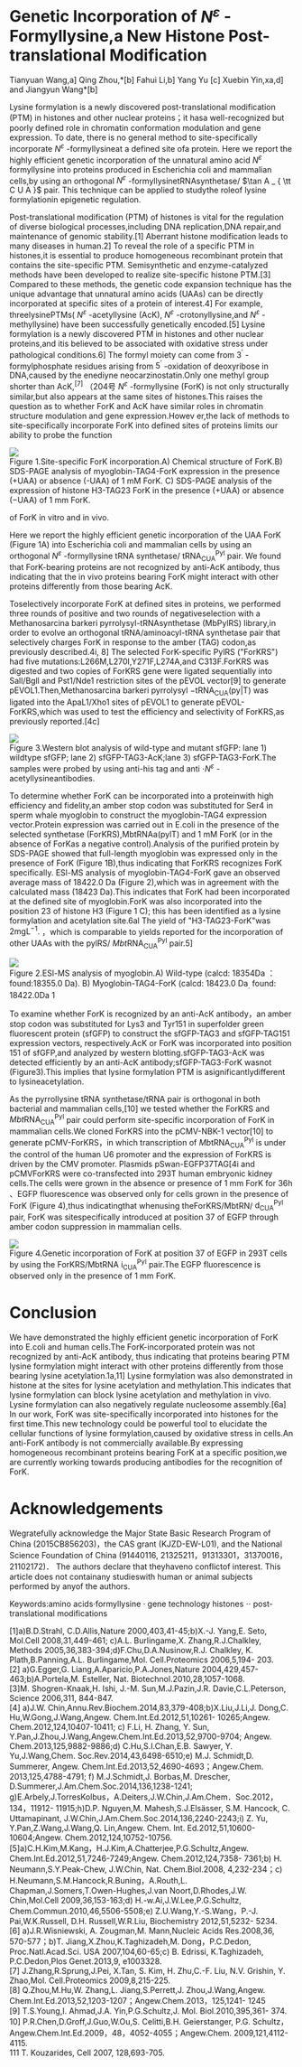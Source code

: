 # Genetic Incorporation of $N ^ { \varepsilon }$ -Formyllysine,a New Histone Post-translational Modification

Tianyuan Wang,a] Qing Zhou,\*[b] Fahui Li,b] Yang $\mathsf { Y u }$ [c] Xuebin Yin,xa,d] and Jiangyun Wang\*[b]

Lysine formylation is a newly discovered post-translational modification (PTM) in histones and other nuclear proteins；it hasa well-recognized but poorly defined role in chromatin conformation modulation and gene expression. To date, there is no general method to site-specifically incorporate $N ^ { \varepsilon }$ -formyllysineat a defined site ofa protein. Here we report the highly efficient genetic incorporation of the unnatural amino acid $N ^ { \varepsilon }$ formyllysine into proteins produced in Escherichia coli and mammalian cells,by using an orthogonal $N ^ { \varepsilon }$ -formyllysinetRNAsynthetase/ $\tan A _ { \tt C U A }$ pair. This technique can be applied to studythe roleof lysine formylationin epigenetic regulation.

Post-translational modification (PTM) of histones is vital for the regulation of diverse biological processes,including DNA replication,DNA repair,and maintenance of genomic stability.[1] Aberrant histone modification leads to many diseases in human.2] To reveal the role of a specific PTM in histones,it is essential to produce homogeneous recombinant protein that contains the site-specific PTM. Semisynthetic and enzyme-catalyzed methods have been developed to realize site-specific histone PTM.[3] Compared to these methods, the genetic code expansion technique has the unique advantage that unnatural amino acids (UAAs) can be directly incorporated at specific sites of a protein of interest.4] For example, threelysinePTMs( $N ^ { \varepsilon }$ -acetyllysine (AcK), $N ^ { \varepsilon }$ -crotonyllysine,and $N ^ { \varepsilon }$ -methyllysine) have been successfully genetically encoded.[5] Lysine formylation is a newly discovered PTM in histones and other nuclear proteins,and itis believed to be associated with oxidative stress under pathological conditions.6] The formyl moiety can come from $3 ^ { \prime }$ -formylphosphate residues arising from $5 ^ { \prime }$ -oxidation of deoxyribose in DNA,caused by the enediyne neocarzinostatin.Only one methyl group shorter than $\mathsf { A c K } , ^ { [ 7 ] }$ （204号 $N ^ { \varepsilon }$ -formyllysine (ForK) is not only structurally similar,but also appears at the same sites of histones.This raises the question as to whether ForK and AcK have similar roles in chromatin structure modulation and gene expression.Howev er,the lack of methods to site-specifically incorporate ForK into defined sites of proteins limits our ability to probe the function

![](images/a9328f8bf28c99c647d8c1934b300628b114b06512fdbc668cc06f230beb8d47.jpg)  
Figure 1.Site-specific ForK incorporation.A) Chemical structure of ForK.B) SDS-PAGE analysis of myoglobin-TAG4-ForK expression in the presence $( + \mathsf { U A A } )$ or absence (-UAA) of 1 mM ForK. C) SDS-PAGE analysis of the expression of histone H3-TAG23 ForK in the presence $( + \mathsf { U A A } )$ or absence $( - \mathsf { U A A } )$ of $1 \mathrm { \ m m }$ ForK.

of ForK in vitro and in vivo.

Here we report the highly efficient genetic incorporation of the UAA ForK (Figure 1A) into Escherichia coli and mammalian cells by using an orthogonal $N ^ { \varepsilon }$ -formyllysine tRNA synthetase/ $\mathsf { t R N A } _ { \mathsf { C U A } } ^ { \mathsf { P y l } }$ pair. We found that ForK-bearing proteins are not recognized by anti-AcK antibody, thus indicating that the in vivo proteins bearing ForK might interact with other proteins differently from those bearing AcK.

Toselectively incorporate ForK at defined sites in proteins, we performed three rounds of positive and two rounds of negativeselection with a Methanosarcina barkeri pyrrolysyl-tRNAsynthetase (MbPylRS) library,in order to evolve an orthogonal tRNA/aminoacyl-tRNA synthetase pair that selectively charges ForK in response to the amber (TAG) codon,as previously described.4i, 8] The selected ForK-specific PylRS ("ForKRS") had five mutations:L266M,L270I,Y271F,L274A,and C313F.ForKRS was digested and two copies of ForKRS gene were ligated sequentially into Sall/Bgll and Pst1/Nde1 restriction sites of the pEVOL vector[9] to generate pEVOL1.Then,Methanosarcina barkeri pyrrolysyl $\mathsf { - t R N A _ { C U A } ( p y | T ) }$ was ligated into the ApaL1/Xho1 sites of pEVOL1 to generate pEVOL-ForKRS,which was used to test the efficiency and selectivity of ForKRS,as previously reported.[4c]

![](images/ec7d7b0ae8354f59046dd8578c22ca004506aed18e5bf301bf1a002937c53097.jpg)  
Figure 3.Western blot analysis of wild-type and mutant sfGFP: lane 1) wildtype sfGFP; lane 2) sfGFP-TAG3-AcK;lane 3) sfGFP-TAG3-ForK.The samples were probed by using anti-his tag and anti $\cdot N ^ { \varepsilon }$ -acetyllysineantibodies.

To determine whether ForK can be incorporated into a proteinwith high efficiency and fidelity,an amber stop codon was substituted for Ser4 in sperm whale myoglobin to construct the myoglobin-TAG4 expression vector.Protein expression was carried out in E.coli in the presence of the selected synthetase (ForKRS),MbtRNAa(pylT) and 1 mM ForK (or in the absence of ForKas a negative control).Analysis of the purified protein by SDS-PAGE showed that full-length myoglobin was expressed only in the presence of ForK (Figure 1B),thus indicating that ForKRS recognizes ForK specifically. ESl-MS analysis of myoglobin-TAG4-ForK gave an observed average mass of 18422.0 Da (Figure 2),which was in agreement with the calculated mass (18423 Da).This indicates that ForK had been incorporated at the defined site of myoglobin.ForK was also incorporated into the position 23 of histone H3 (Figure 1 C); this has been identified as a lysine formylation and acetylation site.6al The yield of "H3-TAG23-ForK"was $2 \mathsf { m } \mathsf { g } \mathsf { L } ^ { - 1 } .$ ，which is comparable to yields reported for the incorporation of other UAAs with the pylRS/ $M b t \mathsf { R N A } _ { \mathsf { C U A } } ^ { \mathsf { P y l } }$ pair.5]

![](images/7dea62bd3a5844d566ce1cde69ddc453f640f0e29c38cc3eba5ffa3a9bea233a.jpg)  
Figure 2.ESl-MS analysis of myoglobin.A) Wild-type (calcd: $1 8 3 5 4 \mathrm { D a }$ ： found:18355.0 Da). B) Myoglobin-TAG4-ForK (calcd: $1 8 4 2 3 . 0 ~ \mathsf { D a } _ { . }$ found: $1 8 4 2 2 . 0 \mathsf { D a }$ 1

To examine whether ForK is recognized by an anti-AcK antibody，an amber stop codon was substituted for Lys3 and Tyr151 in superfolder green fluorescent protein (sfGFP) to construct the sfGFP-TAG3 and sfGFP-TAG151 expression vectors, respectively.AcK or ForK was incorporated into position 151 of sfGFP,and analyzed by western blotting.sfGFP-TAG3-AcK was detected efficiently by an anti-AcK antibody;sfGFP-TAG3-ForK wasnot (Figure3).This implies that lysine formylation PTM is asignificantlydifferent to lysineacetylation.

As the pyrrollysine tRNA synthetase/tRNA pair is orthogonal in both bacterial and mammalian cells,[10] we tested whether the ForKRS and $M b t \mathsf { R N A } _ { \mathsf { C U A } } ^ { \mathsf { P y l } }$ pair could perform site-specific incorporation of ForK in mammalian cells.We cloned ForKRS into the pCMV-NBK-1 vector[10] to generate pCMV-ForKRS，in which transcription of $M b { \mathrm { t R N } } { \mathsf { A } } _ { { \mathrm { C U A } } } ^ { \mathsf { P y l } }$ is under the control of the human U6 promoter and the expression of ForKRS is driven by the CMV promoter. Plasmids pSwan-EGFP37TAG[4i and pCMVForKRS were co-transfected into 293T human embryonic kidney cells.The cells were grown in the absence or presence of $1 \mathrm { \ m m }$ ForK for $3 6 \mathsf { h }$ 、EGFP fluorescence was observed only for cells grown in the presence of ForK (Figure 4),thus indicatingthat whenusing theForKRS/MbtRN/ $\mathsf { d } _ { \mathsf { C U A } } ^ { \mathsf { P y l } }$ pair, ForK was sitespecifically introduced at position 37 of EGFP through amber codon suppression in mammalian cells.

![](images/e6c7909e9faec78bc51f2836b2a8250d5e1abcfa3b296d5ea5da3881ebaab4d7.jpg)  
Figure 4.Genetic incorporation of ForK at position 37 of EGFP in 293T cells by using the ForKRS/MbtRNA $\mathsf { i } _ { \mathsf { C U A } } ^ { \mathsf { P y l } }$ pair.The EGFP fluorescence is observed only in the presence of 1 mm ForK.

# Conclusion

We have demonstrated the highly efficient genetic incorporation of ForK into E.coli and human cells.The ForK-incorporated protein was not recognized by anti-AcK antibody, thus indicating that proteins bearing PTM lysine formylation might interact with other proteins differently from those bearing lysine acetylation.1a,11] Lysine formylation was also demonstrated in histone at the sites for lysine acetylation and methylation.This indicates that lysine formylation can block lysine acetylation and methylation in vivo. Lysine formylation can also negatively regulate nucleosome assembly.[6a] In our work, ForK was site-specifically incorporated into histones for the first time.This new technology could be powerful tool to elucidate the cellular functions of lysine formylation,caused by oxidative stress in cells.An anti-ForK antibody is not commercially available.By expressing homogeneous recombinant proteins bearing ForK at a specific position,we are currently working towards producing antibodies for the recognition of ForK.

# Acknowledgements

Wegratefully acknowledge the Major State Basic Research Program of China (2015CB856203)，the CAS grant (KJZD-EW-L01), and the National Science Foundation of China (91440116, 21325211，91313301，31370016，21102172)． The authors declare that theyhaveno conflictof interest. This article does not containany studieswith human or animal subjects performed by anyof the authors.

Keywords:amino acids·formyllysine · gene technology histones $\cdot \cdot$ post-translational modifications

[1]a)B.D.Strahl, C.D.Allis,Nature 2000,403,41-45;b)X.-J. Yang,E. Seto, Mol.Cell 2008,31,449-461; c)A.L. Burlingame,X. Zhang,R.J.Chalkley, Methods 2005,36,383-394;d)F.Chu,D.A.Nusinow,R.J. Chalkley, K. Plath,B.Panning,A.L. Burlingame,Mol. Cell.Proteomics 2006,5,194- 203.   
[2] a)G.Egger,G. Liang,A.Aparicio,P.A.Jones,Nature 2004,429,457- 463;b)A.Portela,M. Esteller, Nat. Biotechnol.2010,28,1057-1068.   
[3]M. Shogren-Knaak,H. Ishi, J.-M. Sun,M.J.Pazin,J.R. Davie,C.L.Peterson, Science 2006,311, 844-847.   
[4] a)J.W. Chin,Annu.Rev.Biochem.2014,83,379-408;b)X.Liu,J.Li,J. Dong,C. Hu,W.Gong,J.Wang,Angew. Chem.Int.Ed.2012,51,10261- 10265;Angew. Chem.2012,124,10407-10411; c) F.Li, H. Zhang, Y. Sun, Y.Pan,J.Zhou,J.Wang,Angew.Chem.Int.Ed.2013,52,9700-9704; Angew. Chem.2013,125,9882-9886;d) C.Hu,S.I.Chan,E.B. Sawyer, Y. Yu,J.Wang,Chem. Soc.Rev.2014,43,6498-6510;e) M.J. Schmidt,D. Summerer, Angew. Chem.Int.Ed.2013,52,4690-4693；Angew.Chem. 2013,125,4788-4791; f) M.J.Schmidt,J. Borbas,M. Drescher, D.Summerer,J.Am.Chem.Soc.2014,136,1238-1241; g)E.Arbely,J.TorresKolbus，A.Deiters,J.W.Chin,J.Am.Chem．Soc.2012，134，11912- 11915;h)D.P. Nguyen,M. Mahesh,S.J.Elsässer, S.M. Hancock, C. Uttamapinant, J.W.Chin,J.Am.Chem.Soc.2014,136,2240-2243;i) Z. Yu, Y.Pan,Z.Wang,J.Wang,Q. Lin,Angew. Chem. Int. Ed.2012,51,10600- 10604;Angew. Chem.2012,124,10752-10756.   
[5]a)C.H.Kim,M.Kang，H.J.Kim,A.Chatterjee,P.G.Schultz,Angew. Chem.Int.Ed.2012,51,7246-7249;Angew. Chem.2012,124,7358- 7361;b) H. Neumann,S.Y.Peak-Chew, J.W.Chin, Nat. Chem.Biol.2008, 4,232-234；c) H.Neumann,S.M.Hancock,R.Buning，A.Routh,L. Chapman,J.Somers,T.Owen-Hughes,J.van Noort,D.Rhodes,J.W. Chin,Mol.Cell 2009,36,153-163;d) H.-w.Ai,J.W.Lee,P.G.Schultz, Chem.Commun.2010,46,5506-5508;e) Z.U.Wang,Y.-S.Wang，P.-J. Pai,W.K.Russell, D.H. Russell,W.R.Liu, Biochemistry 2012,51,5232- 5234.   
[6] a)J.R.Wisniewski, A. Zougman,M. Mann,Nucleic Acids Res.2008,36, 570-577；b)T. Jiang,X.Zhou,K.Taghizadeh,M. Dong，P.C.Dedon, Proc.Natl.Acad.Sci. USA 2007,104,60-65;c) B. Edrissi, K.Taghizadeh, P.C.Dedon,Plos Genet.2013,9, e1003328.   
[7] J.Zhang,R.Sprung,J.Pei, X.Tan, S. Kim, H. Zhu,C.-F. Liu, N.V. Grishin, Y. Zhao,Mol. Cell.Proteomics 2009,8,215-225.   
[8] Q.Zhou,M.Hu,W. Zhang,L. Jiang,S.Perrett,J. Zhou,J.Wang,Angew. Chem.Int.Ed.2013,52,1203-1207；Angew.Chem.2013，125,1241- 1245   
[9] T.S.Young,I. Ahmad,J.A. Yin,P.G.Schultz,J. Mol. Biol.2010,395,361- 374.   
10] P.R.Chen,D.Groff,J.Guo,W.Ou,S. Celitti,B.H. Geierstanger, P.G. Schultz，Angew.Chem.Int.Ed.2009，48，4052-4055；Angew.Chem. 2009,121,4112-4115.   
111 T. Kouzarides, Cell 2007, 128,693-705.